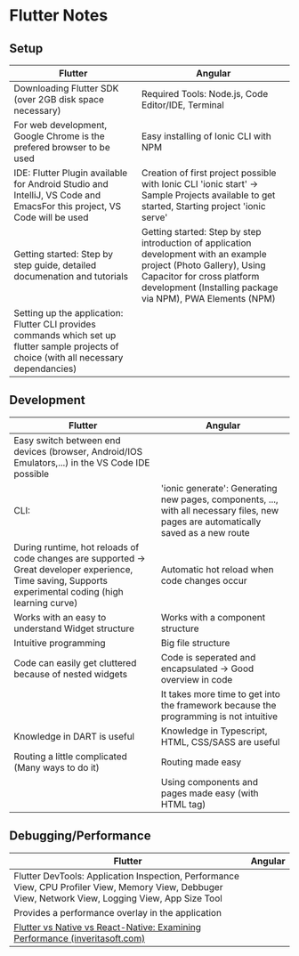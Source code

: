 # Flutter Notes



## Setup



| Flutter                                                      | Angular                                                      |
| ------------------------------------------------------------ | ------------------------------------------------------------ |
| Downloading Flutter SDK (over 2GB disk space necessary)      | Required Tools: Node.js, Code Editor/IDE, Terminal           |
| For web development, Google Chrome is the prefered browser to be used | Easy installing of Ionic CLI with NPM                        |
| IDE: Flutter Plugin available for Android Studio and IntelliJ, VS Code and EmacsFor this project, VS Code will be used | Creation of first project possible with Ionic CLI 'ionic start' -> Sample Projects available to get started, Starting project 'ionic serve' |
| Getting started: Step by step guide, detailed documenation and tutorials | Getting started: Step by step introduction of application development with an example project (Photo Gallery), Using Capacitor for cross platform development (Installing package via NPM), PWA Elements (NPM) |
| Setting up the application: Flutter CLI provides commands which set up flutter sample projects of choice (with all necessary dependancies) |                                                              |




## Development



| Flutter                                                      | Angular                                                      |
| ------------------------------------------------------------ | ------------------------------------------------------------ |
| Easy switch between end devices (browser, Android/IOS Emulators,...) in the VS Code IDE possible |                                                              |
| CLI:                                                         | 'ionic generate': Generating new pages, components, ..., with all necessary files, new pages are automatically saved as a new route |
| During runtime, hot reloads of code changes are supported -> Great developer experience, Time saving, Supports experimental coding (high learning curve) | Automatic hot reload when code changes occur                 |
| Works with an easy to understand Widget structure            | Works with a component structure                             |
| Intuitive programming                                        | Big file structure                                           |
| Code can easily get cluttered because of nested widgets      | Code is seperated and encapsulated -> Good overview in code  |
|                                                              | It takes more time to get into the framework because the programming is not intuitive |
| Knowledge in DART is useful                                  | Knowledge in Typescript, HTML, CSS/SASS are useful           |
| Routing a little complicated (Many ways to do it)            | Routing made easy                                            |
|                                                              | Using components and pages made easy (with HTML tag)         |



## Debugging/Performance



| Flutter                                                      | Angular |
| ------------------------------------------------------------ | ------- |
| Flutter DevTools: Application Inspection, Performance View, CPU Profiler View, Memory View, Debbuger View, Network View, Logging View, App Size Tool |         |
| Provides a performance overlay in the application            |         |
| [Flutter vs Native vs React-Native: Examining Performance (inveritasoft.com)](https://inveritasoft.com/blog/flutter-vs-native-vs-react-native-examining-performance) |         |